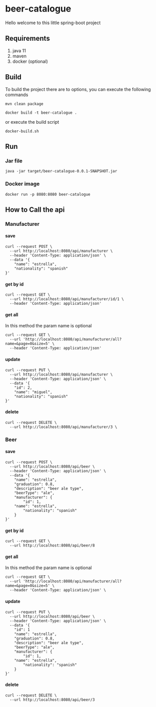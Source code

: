 # beer-catalogue

Hello welcome to this little spring-boot project

## Requirements

1. java 11
2. maven
3. docker (optional)

## Build

To build the project there are to options, you can execute the following commands
```
mvn clean package

docker build -t beer-catalogue .
```
or execute the build script
```
docker-build.sh
```
## Run
### Jar file
```
java -jar target/beer-catalogue-0.0.1-SNAPSHOT.jar
```

### Docker image
```
docker run -p 8080:8080 beer-catalogue
```

## How to Call the api

### Manufacturer

#### save
```
curl --request POST \
  --url http://localhost:8080/api/manufacturer \
  --header 'Content-Type: application/json' \
  --data '{
	"name": "estrella",
	"nationality": "spanish"
}'
```

#### get by id
```
curl --request GET \
  --url http://localhost:8080/api/manufacturer/id/1 \
  --header 'Content-Type: application/json' 
```

#### get all
In this method the param name is optional
```
curl --request GET \
  --url 'http://localhost:8080/api/manufacturer/all?name=&page=0&size=5' \
  --header 'Content-Type: application/json' 
```

#### update
```
curl --request PUT \
  --url http://localhost:8080/api/manufacturer \
  --header 'Content-Type: application/json' \
  --data '{
	"id": 2,
	"name": "miguel",
	"nationality": "spanish"
}'
```

#### delete
```
curl --request DELETE \
  --url http://localhost:8080/api/manufacturer/3 \
```

### Beer

#### save
```
curl --request POST \
  --url http://localhost:8080/api/beer \
  --header 'Content-Type: application/json' \
  --data '{
	"name": "estrella",
	"graduation": 0.8,
	"description": "beer ale type",
	"beerType": "ale",
	"manufacturer": {
		"id": 1,
  	"name": "estrella",
		"nationality": "spanish"
	}
}'
```

#### get by id
```
curl --request GET \
  --url http://localhost:8080/api/beer/8
```

#### get all
In this method the param name is optional
```
curl --request GET \
  --url 'http://localhost:8080/api/manufacturer/all?name=&page=0&size=5' \
  --header 'Content-Type: application/json' \
```

#### update
```
curl --request PUT \
  --url http://localhost:8080/api/beer \
  --header 'Content-Type: application/json' \
  --data '{
    "id": 1
	"name": "estrella",
	"graduation": 0.8,
	"description": "beer ale type",
	"beerType": "ale",
	"manufacturer": {
		"id": 1,
  	"name": "estrella",
		"nationality": "spanish"
	}
}'
```

#### delete
```
curl --request DELETE \
  --url http://localhost:8080/api/beer/3 
```
